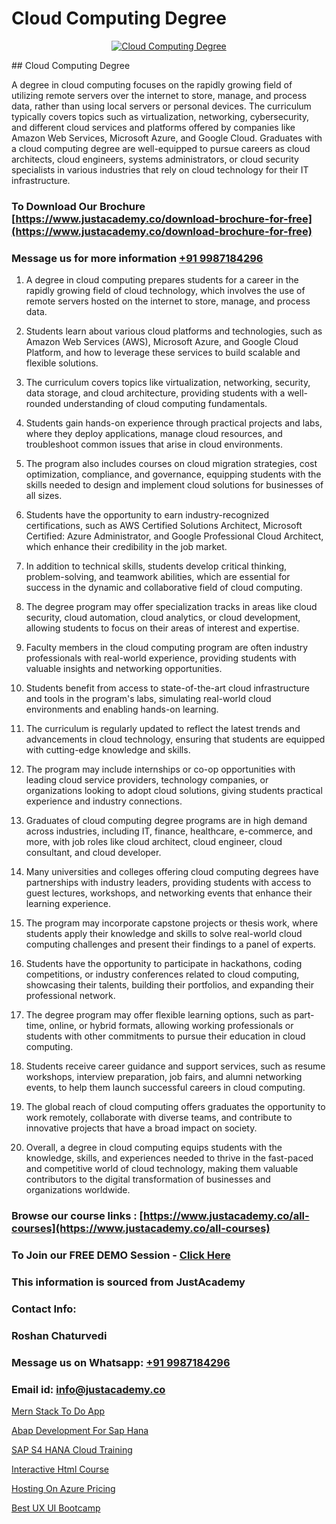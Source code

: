 # Cloud Computing Degree

<p align="center">
  <a href="https://justacademy.co/course-detail/devops-training">
    <img src="https://justacademy.co/storage2/course_image/1710765394_course_image.webp" alt="Cloud Computing Degree">
  </a>
</p>
## Cloud Computing Degree

A degree in cloud computing focuses on the rapidly growing field of utilizing remote servers over the internet to store, manage, and process data, rather than using local servers or personal devices. The curriculum typically covers topics such as virtualization, networking, cybersecurity, and different cloud services and platforms offered by companies like Amazon Web Services, Microsoft Azure, and Google Cloud. Graduates with a cloud computing degree are well-equipped to pursue careers as cloud architects, cloud engineers, systems administrators, or cloud security specialists in various industries that rely on cloud technology for their IT infrastructure.
### To Download Our Brochure [https://www.justacademy.co/download-brochure-for-free](https://www.justacademy.co/download-brochure-for-free)
### Message us for more information [+91 9987184296](https://api.whatsapp.com/send?phone=919987184296)
1) A degree in cloud computing prepares students for a career in the rapidly growing field of cloud technology, which involves the use of remote servers hosted on the internet to store, manage, and process data.

2) Students learn about various cloud platforms and technologies, such as Amazon Web Services (AWS), Microsoft Azure, and Google Cloud Platform, and how to leverage these services to build scalable and flexible solutions.

3) The curriculum covers topics like virtualization, networking, security, data storage, and cloud architecture, providing students with a well-rounded understanding of cloud computing fundamentals.

4) Students gain hands-on experience through practical projects and labs, where they deploy applications, manage cloud resources, and troubleshoot common issues that arise in cloud environments.

5) The program also includes courses on cloud migration strategies, cost optimization, compliance, and governance, equipping students with the skills needed to design and implement cloud solutions for businesses of all sizes.

6) Students have the opportunity to earn industry-recognized certifications, such as AWS Certified Solutions Architect, Microsoft Certified: Azure Administrator, and Google Professional Cloud Architect, which enhance their credibility in the job market.

7) In addition to technical skills, students develop critical thinking, problem-solving, and teamwork abilities, which are essential for success in the dynamic and collaborative field of cloud computing.

8) The degree program may offer specialization tracks in areas like cloud security, cloud automation, cloud analytics, or cloud development, allowing students to focus on their areas of interest and expertise.

9) Faculty members in the cloud computing program are often industry professionals with real-world experience, providing students with valuable insights and networking opportunities.

10) Students benefit from access to state-of-the-art cloud infrastructure and tools in the program's labs, simulating real-world cloud environments and enabling hands-on learning.

11) The curriculum is regularly updated to reflect the latest trends and advancements in cloud technology, ensuring that students are equipped with cutting-edge knowledge and skills.

12) The program may include internships or co-op opportunities with leading cloud service providers, technology companies, or organizations looking to adopt cloud solutions, giving students practical experience and industry connections.

13) Graduates of cloud computing degree programs are in high demand across industries, including IT, finance, healthcare, e-commerce, and more, with job roles like cloud architect, cloud engineer, cloud consultant, and cloud developer.

14) Many universities and colleges offering cloud computing degrees have partnerships with industry leaders, providing students with access to guest lectures, workshops, and networking events that enhance their learning experience.

15) The program may incorporate capstone projects or thesis work, where students apply their knowledge and skills to solve real-world cloud computing challenges and present their findings to a panel of experts.

16) Students have the opportunity to participate in hackathons, coding competitions, or industry conferences related to cloud computing, showcasing their talents, building their portfolios, and expanding their professional network.

17) The degree program may offer flexible learning options, such as part-time, online, or hybrid formats, allowing working professionals or students with other commitments to pursue their education in cloud computing.

18) Students receive career guidance and support services, such as resume workshops, interview preparation, job fairs, and alumni networking events, to help them launch successful careers in cloud computing.

19) The global reach of cloud computing offers graduates the opportunity to work remotely, collaborate with diverse teams, and contribute to innovative projects that have a broad impact on society.

20) Overall, a degree in cloud computing equips students with the knowledge, skills, and experiences needed to thrive in the fast-paced and competitive world of cloud technology, making them valuable contributors to the digital transformation of businesses and organizations worldwide.

### Browse our course links : [https://www.justacademy.co/all-courses](https://www.justacademy.co/all-courses) 
### To Join our FREE DEMO Session - [Click Here](https://www.justacademy.co/register-for-course-demo)


### This information is sourced from JustAcademy
### Contact Info:
### Roshan Chaturvedi
### Message us on Whatsapp: [+91 9987184296](https://api.whatsapp.com/send?phone=919987184296)
### Email id: [info@justacademy.co](mailto:info@justacademy.co)
                
[Mern Stack To Do App](https://www.linkedin.com/pulse/mern-stack-do-app-justacademy-jaipur-m2z4e?trackingId=slWowljwQpT8hFDAv%2BvN%2Bg%3D%3D&lipi=urn%3Ali%3Apage%3Ad_flagship3_company_admin%3BzoGgv%2F2GTOq26q6ITzj9KQ%3D%3D)

[Abap Development For Sap Hana](https://www.linkedin.com/pulse/abap-development-sap-hana-software-training-sunnyvale-0qcoc/)

[SAP S4 HANA Cloud Training](https://medium.com/@negishivu99/sap-s4-hana-cloud-training-7ea318c1280c)

[Interactive Html Course](https://medium.com/@shivamja27/interactive-html-course-9db5caa5ee8f)

[Hosting On Azure Pricing](https://justacademyin.github.io/justacademy/hosting-on-azure-pricing)

[Best UX UI Bootcamp](https://justacademyin.github.io/justacademy/best-ux-ui-bootcamp)

